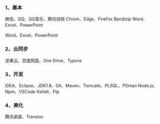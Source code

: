 ### 1、基本

微信、QQ、QQ音乐、腾讯视频
Chrom、Edge、FireFox
Bandizip
Word、Excel、PowerPoint

Word、Excel、PowerPoint

### 2、云同步

坚果云、百度网盘、One Drive、Typora

### 3、开发

IDEA、Eclipse、JDK1.8、Git、Maven、Tomcate、PLSQL、PDman
Node.js、Npm、VSCode
Xshell、Ftp

### 4、美化

腾讯桌面、Transluc





